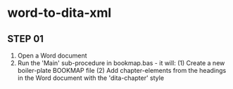 # word-to-dita-xml

STEP 01
-------
1. Open a Word document
2. Run the 'Main' sub-procedure in bookmap.bas - it will:
   (1) Create a new boiler-plate BOOKMAP file
   (2) Add chapter-elements from the headings in the Word document with the 'dita-chapter' style
